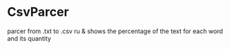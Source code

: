 # CsvParcer
parcer from .txt to .csv ru &amp;
shows the percentage of the text for each word and its quantity
